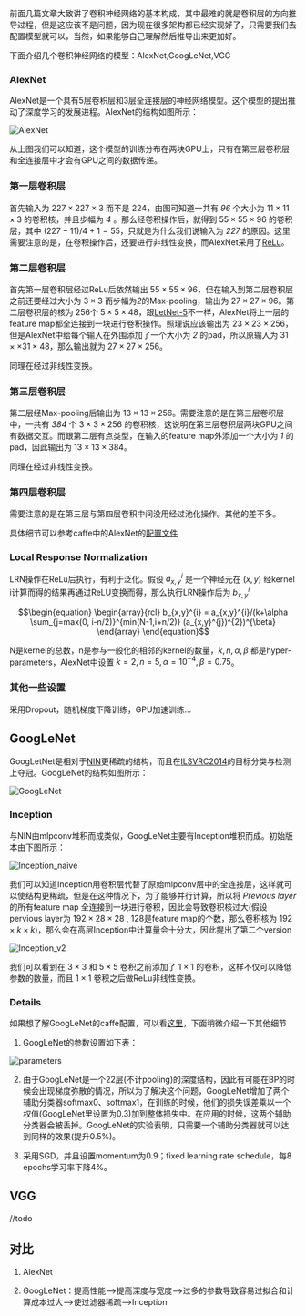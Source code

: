 前面几篇文章大致讲了卷积神经网络的基本构成，其中最难的就是卷积层的方向推导过程，但是这应该不是问题，因为现在很多架构都已经实现好了，只需要我们去配置模型就可以，当然，如果能够自己理解然后推导出来更加好。

下面介绍几个卷积神经网络的模型：AlexNet,GoogLeNet,VGG

### AlexNet

AlexNet是一个具有5层卷积层和3层全连接层的神经网络模型。这个模型的提出推动了深度学习的发展进程。AlexNet的结构如图所示：

![AlexNet](https://raw.githubusercontent.com/lehyu/lehyu.github.com/master/image/DL/CNNs/AlexNet.png)

从上图我们可以知道，这个模型的训练分布在两块GPU上，只有在第三层卷积层和全连接层中才会有GPU之间的数据传递。

### 第一层卷积层

首先输入为 $227 \times 227 \times 3$ 而不是 $224$，由图可知道一共有 *96* 个大小为 $11 \times 11 \times 3$ 的卷积核，并且步幅为 *4* 。那么经卷积操作后，就得到 $55 \times 55 \times 96$ 的卷积层，其中 $(227-11)/4+1=55$，只就是为什么我们说输入为 *227* 的原因。这里需要注意的是，在卷积操作后，还要进行非线性变换，而AlexNet采用了[ReLu](http://machinelearning.wustl.edu/mlpapers/paper_files/icml2010_NairH10.pdf)。

### 第二层卷积层

首先第一层卷积层经过ReLu后依然输出 $55 \times 55 \times 96$，但在输入到第二层卷积层之前还要经过大小为 $3 \times 3$ 而步幅为*2*的Max-pooling，输出为 $27 \times 27 \times 96$。第二层卷积层的核为 256个 $5 \times 5 \times 48$，跟[LetNet-5](http://ieeexplore.ieee.org/stamp/stamp.jsp?tp=&arnumber=726791)不一样，AlexNet将上一层的feature map都全连接到一块进行卷积操作。照理说应该输出为 $23 \times 23 \times 256$，但是AlexNet中给每个输入在外围添加了一个大小为 *2* 的pad，所以原输入为 $31 \times \times 31 \times 48$，那么输出就为 $27 \times 27 \times 256$。

同理在经过非线性变换。

### 第三层卷积层

第二层经Max-pooling后输出为 $13 \times 13 \times 256$。需要注意的是在第三层卷积层中，一共有 *384* 个 $3 \times 3 \times 256$ 的卷积核，这说明在第三层卷积层两块GPU之间有数据交互。而跟第二层有点类型，在输入的feature map外添加一个大小为 *1* 的pad，因此输出为 $13 \times 13 \times 384$。

同理在经过非线性变换。

### 第四层卷积层

需要注意的是在第三层与第四层卷积中间没用经过池化操作。其他的差不多。

具体细节可以参考caffe中的AlexNet的[配置文件](https://github.com/BVLC/caffe/blob/master/models/bvlc_alexnet/deploy.prototxt)

### Local Response Normalization

LRN操作在ReLu后执行，有利于泛化。假设 $a_{x,y}^{i}$ 是一个神经元在 $(x,y)$ 经kernel i计算而得的结果再通过ReLU变换而得，那么执行LRN操作后为 $b_{x,y}^{i}$

$$\begin{equation}
\begin{array}{rcl}
b_{x,y}^{i} = a_{x,y}^{i}/(k+\alpha \sum_{j=max(0, i-n/2)}^{min(N-1,i+n/2)} (a_{x,y}^{j})^{2})^{\beta}
\end{array}
\end{equation}$$

N是kernel的总数，n是参与一般化的相邻的kernel的数量，$k,n,\alpha,\beta$ 都是hyper-parameters，AlexNet中设置 $k=2,n=5,\alpha=10^{-4},\beta=0.75$。

### 其他一些设置

采用Dropout，随机梯度下降训练，GPU加速训练...

## GoogLeNet

GoogLetNet是相对于[NIN](http://blog.csdn.net/lehyu/article/details/52315206)更稀疏的结构，而且在[ILSVRC2014](http://image-net.org/challenges/LSVRC/2014/)的目标分类与检测上夺冠。GoogLeNet的结构如图所示：

![GoogLeNet](https://raw.githubusercontent.com/Lehyu/lehyu.github.com/master/image/DL/CNNs/googlenet.png)

### Inception

与NIN由mlpconv堆积而成类似，GoogLeNet主要有Inception堆积而成。初始版本由下图所示：

![Inception_naive](https://raw.githubusercontent.com/Lehyu/lehyu.github.com/master/image/DL/CNNs/Inception_navie.png)

我们可以知道Inception用卷积层代替了原始mlpconv层中的全连接层，这样就可以使结构更稀疏，但是在这种情况下，为了能够并行计算，所以将 *Previous layer* 的所有feature map 全连接到一块进行卷积，因此会导致卷积核过大(假设pervious layer为 $192 \times 28 \times 28$ , 128是feature map的个数，那么卷积核为 $192 \times k \times k$)，那么会在高层Inception中计算量会十分大，因此提出了第二个version

![Inception_v2](https://raw.githubusercontent.com/Lehyu/lehyu.github.com/master/image/DL/CNNs/Inception_v2.png)

我们可以看到在 $3\times3$ 和 $5\times5$ 卷积之前添加了 $1\times1$ 的卷积，这样不仅可以降低参数的数量，而且 $1\times1$ 卷积之后做ReLu非线性变换。

### Details

如果想了解GoogLeNet的caffe配置，可以看[这里](https://github.com/BVLC/caffe/blob/master/models/bvlc_googlenet/train_val.prototxt)，下面稍微介绍一下其他细节

1. GoogLeNet的参数设置如下表：

![parameters](https://raw.githubusercontent.com/Lehyu/lehyu.github.com/master/image/DL/CNNs/parameters.png)

2. 由于GoogLeNet是一个22层(不计pooling)的深度结构，因此有可能在BP的时候会出现梯度弥散的情况，所以为了解决这个问题，GoogLeNet增加了两个辅助分类器softmax0、softmax1，在训练的时候，他们的损失误差乘以一个权值(GoogLeNet里设置为0.3)加到整体损失中。在应用的时候，这两个辅助分类器会被丢掉。GoogLeNet的实验表明，只需要一个辅助分类器就可以达到同样的效果(提升0.5%)。

3. 采用SGD，并且设置momentum为0.9；fixed learning rate schedule，每8 epochs学习率下降4%。

## VGG
//todo


## 对比
1. AlexNet

2. GoogLeNet：提高性能——>提高深度与宽度——>过多的参数导致容易过拟合和计算成本过大——>使过滤器稀疏——>Inception
